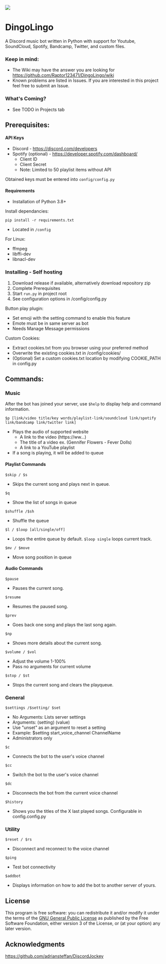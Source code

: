 ![](https://repository-images.githubusercontent.com/286907609/eb884086-46d8-44bf-95c1-fc2ed8362122) 


# DingoLingo
A Discord music bot written in Python with support for Youtube, SoundCloud, Spotify, Bandcamp, Twitter, and custom files.

### Keep in mind:
* The Wiki may have the answer you are looking for https://github.com/Raptor123471/DingoLingo/wiki
* Known problems are listed in Issues. If you are interested in this project feel free to submit an Issue.


<h3>What's Coming?</h1>

  - See TODO in Projects tab

## Prerequisites:

#### API Keys
* Discord - https://discord.com/developers
* Spotify (optional) - https://developer.spotify.com/dashboard/
  - Client ID
  - Client Secret
  - Note: Limited to 50 playlist items without API

Obtained keys must be entered into ```config/config.py```

#### Requirements

* Installation of Python 3.8+

Install dependancies:
```
pip install -r requirements.txt
```
* Located in ```/config```

For Linux:
* ffmpeg
* libffi-dev 
* libnacl-dev 

### Installing - Self hosting

1. Download release if available, alternatively download repository zip
2. Complete Prerequisites
3. Start ```run.py``` in project root
4. See configuration options in /config/config.py

Button play plugin:
* Set emoji with the setting command to enable this feature
* Emote must be in same server as bot
* Needs Manage Message permissions

Custom Cookies:
* Extract cookies.txt from you browser using your preferred method
* Overwrite the existing cookies.txt in /config/cookies/
* (Optional) Set a custom cookies.txt location by modifying COOKIE_PATH in config.py

## Commands:

### Music

After the bot has joined your server, use ```$help``` to display help and command information.


```
$p [link/video title/key words/playlist-link/soundcloud link/spotify link/bandcamp link/twitter link]
```

* Plays the audio of supported website
    - A link to the video (https://ww...)
    - The title of a video ex. (Gennifer Flowers - Fever Dolls)
    - A link to a YouTube playlist
* If a song is playing, it will be added to queue

#### Playlist Commands

```
$skip / $s
```

* Skips the current song and plays next in queue.

```
$q
```

* Show the list of songs in queue

```
$shuffle /$sh
```

* Shuffle the queue

```
$l / $loop [all/single/off]
```

* Loops the entire queue by default. `$loop single` loops current track.

```
$mv / $move
```

* Move song position in queue

#### Audio Commands

```
$pause
```

* Pauses the current song.

```
$resume
```

* Resumes the paused song.

```
$prev
```

* Goes back one song and plays the last song again.

```
$np
```

* Shows more details about the current song.

```
$volume / $vol
```

* Adjust the volume 1-100%
* Pass no arguments for current volume

```
$stop / $st
```
* Stops the current song and clears the playqueue.


### General

```
$settings /$setting/ $set
```
* No Arguments: Lists server settings
* Arguments: (setting) (value)
* Use "unset" as an argument to reset a setting
* Example: $setting start_voice_channel ChannelName
* Administrators only

```
$c
```

* Connects the bot to the user's voice channel

```
$cc
```

* Switch the bot to the user's voice channel

```
$dc
```

* Disconnects the bot from the current voice channel

```
$history
```
* Shows you the titles of the X last played songs. Configurable in config.config.py


### Utility

```
$reset / $rs
```

* Disconnect and reconnect to the voice channel

```
$ping
```

* Test bot connectivity

```
$addbot
```

* Displays information on how to add the bot to another server of yours.

## License

This program is free software: you can redistribute it and/or modify
it under the terms of the [GNU General Public License](LICENSE) as published by
the Free Software Foundation, either version 3 of the License, or
(at your option) any later version.


## Acknowledgments

https://github.com/adriansteffan/DiscordJockey
